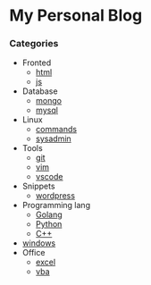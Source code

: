 My Personal Blog
===

### Categories
- Fronted
  - [html](fronted/html/index.md)
  - [js](fronted/js/index.md)
- Database
  - [mongo](database/mongodb/index.md)
  - [mysql](database/mysql/index.md)
- Linux
  - [commands](linux/commands/index.md)
  - [sysadmin](linux/sysadmin/index.md)
- Tools
  - [git](tools/git/index.md)
  - [vim](tools/vim/index.md)
  - [vscode](tools/vscode/index.md)
- Snippets
  - [wordpress](snippets/wordpress/index.md)
- Programming lang
  - [Golang](lang/golang/index.md)
  - [Python](lang/Python/index.md)
  - [C++](lang/c++/index.md)
- [windows](windows/index.md)
- Office
  - [excel](office/excel/index.md)
  - [vba](office/vba/index.md)
